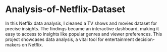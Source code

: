 # Analysis-of-Netflix-Dataset
In this Netflix data analysis, I cleaned a TV shows and movies dataset for precise insights. The findings became an interactive dashboard, making it easy to access to insights like popular genres and viewer preferences. This project showcases data analysis, a vital tool for entertainment decision-makers on Netflix.
